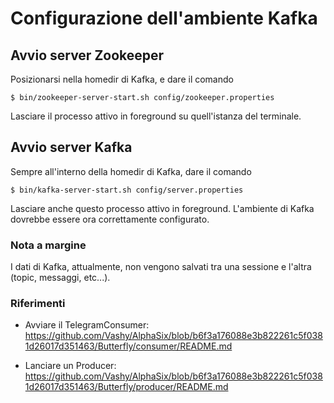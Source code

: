 # Configurazione dell'ambiente Kafka

## Avvio server Zookeeper

Posizionarsi nella homedir di Kafka, e dare il comando

    $ bin/zookeeper-server-start.sh config/zookeeper.properties

Lasciare il processo attivo in foreground su quell'istanza del terminale.  

## Avvio server Kafka

Sempre all'interno della homedir di Kafka, dare il comando

    $ bin/kafka-server-start.sh config/server.properties

Lasciare anche questo processo attivo in foreground. L'ambiente di Kafka dovrebbe essere ora correttamente configurato.

### Nota a margine

I dati di Kafka, attualmente, non vengono salvati tra una sessione e l'altra (topic, messaggi, etc...).

### Riferimenti

* Avviare il TelegramConsumer:  
https://github.com/Vashy/AlphaSix/blob/b6f3a176088e3b822261c5f0381d26017d351463/Butterfly/consumer/README.md

* Lanciare un Producer:  
https://github.com/Vashy/AlphaSix/blob/b6f3a176088e3b822261c5f0381d26017d351463/Butterfly/producer/README.md


<!-- ### Starting Zookeeper
Posizione: Kafka home dir (e.g. `path/to/kafka_2.11-2.1.0/`)
> `bin/zookeeper-server-start.sh config/zookeeper.properties`

### Starting Kafka Server
Posizione: Kafka home dir (`path/to/kafka_2.11-2.1.0/`)
> `bin/kafka-server-start.sh config/server.properties`

### Create Topics
Posizione: Kafka home dir
> `bin/kafka-topics.sh --create --zookeeper localhost:2181 --replication-factor 1 --partitions 1 --topic bug`

### List all available topics
Posizione: Kafka home dir
> `bin/kafka-topics.sh --list --zookeeper localhost:2181`

### Run the Consumer
Posizione: Kafka home dir
> `bin/kafka-console-consumer.sh --bootstrap-server localhost:9092 --topic test` 

## Python scripts

Precondizione: è necessario avere il pacchetto `kafka-python` installato nel sistema.
> `pip3 install kafka-python`

### Run the Python ConsoleConsumer

Posizione: `Butterfly/`
> `python3 -m path.to.ConsoleConsumer`

(si mette in ascolto di tutti i topic definiti nel file `topics.json`)


### Run the Python ConsoleProducer

Posizione: `Butterfly/`
> `python3 -m path.to.ConsoleProducer -t nometopic msg1 msg2 "msg 3"`


<!-- ### Run the Consumer
Posizione: Kafka home dir
> `bin/kafka-console-consumer.sh --bootstrap-server localhost:9092 --topic test`   -->

<!-- ### Run the Consumer, list messages from beginning
Posizione: Kafka home dir
> `bin/kafka-console-consumer.sh --bootstrap-server localhost:9092 --topic test --from-beginning`   -->
<!-- 
### Run the Python WebhookConsumer
Si mette in ascolto dei messaggi generati da WebhookProducer.  
Posizione: `Butterfly/`
> `python3 path.to.WebhookConsumer`  


### Run the Python GLProducer

Posizione: `Butterfly/`
> `python3 -m path.to.GLProducer -t nometopic` -->
